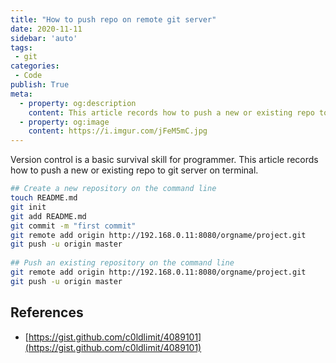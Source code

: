 ```yaml
---
title: "How to push repo on remote git server"
date: 2020-11-11
sidebar: 'auto'
tags:
 - git
categories:
 - Code
publish: True
meta:
  - property: og:description
    content: This article records how to push a new or existing repo to git server on terminal.
  - property: og:image
    content: https://i.imgur.com/jFeM5mC.jpg
---
```

Version control is a basic survival skill for programmer. This article records how to push a new or existing repo to git server on terminal.

``` bash
## Create a new repository on the command line
touch README.md
git init
git add README.md
git commit -m "first commit"
git remote add origin http://192.168.0.11:8080/orgname/project.git
git push -u origin master
 
## Push an existing repository on the command line
git remote add origin http://192.168.0.11:8080/orgname/project.git
git push -u origin master
```

## References
- [https://gist.github.com/c0ldlimit/4089101](https://gist.github.com/c0ldlimit/4089101)

